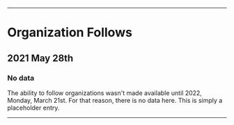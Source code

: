 
***

# Organization Follows

## 2021 May 28th

### No data

The ability to follow organizations wasn't made available until 2022, Monday, March 21st. For that reason, there is no data here. This is simply a placeholder entry.

***
